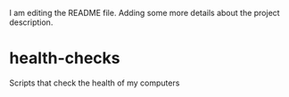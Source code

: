 I am editing the README file. Adding some more details about the project description.

# health-checks
Scripts that check the health of my computers
